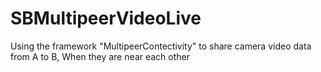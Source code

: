 # SBMultipeerVideoLive
Using the framework "MultipeerContectivity" to share camera video data from A to B, When they are near each other
